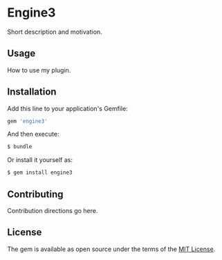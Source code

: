 # Engine3
Short description and motivation.

## Usage
How to use my plugin.

## Installation
Add this line to your application's Gemfile:

```ruby
gem 'engine3'
```

And then execute:
```bash
$ bundle
```

Or install it yourself as:
```bash
$ gem install engine3
```

## Contributing
Contribution directions go here.

## License
The gem is available as open source under the terms of the [MIT License](https://opensource.org/licenses/MIT).
